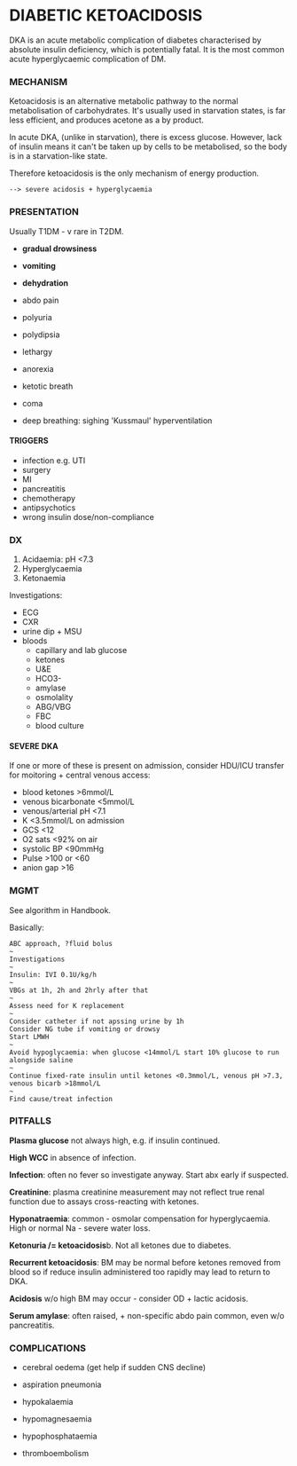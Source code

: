 # DIABETIC KETOACIDOSIS

DKA is an acute metabolic complication of diabetes characterised by absolute insulin deficiency, which is potentially fatal. It is the most common acute hyperglycaemic complication of DM.

### MECHANISM

Ketoacidosis is an alternative metabolic pathway to the normal metabolisation of carbohydrates. It's usually used in starvation states, is far less efficient, and produces acetone as a by product.

In acute DKA, (unlike in starvation), there is excess glucose. However, lack of insulin means it can't be taken up by cells to be metabolised, so the body is in a starvation-like state.

Therefore ketoacidosis is the only mechanism of energy production.

	--> severe acidosis + hyperglycaemia

### PRESENTATION

Usually T1DM - v rare in T2DM.

- **gradual drowsiness**

- **vomiting**

- **dehydration**

- abdo pain

- polyuria

- polydipsia

- lethargy

- anorexia

- ketotic breath

- coma

- deep breathing: sighing 'Kussmaul' hyperventilation

#### TRIGGERS

- infection e.g. UTI
- surgery
- MI
- pancreatitis
- chemotherapy
- antipsychotics
- wrong insulin dose/non-compliance

### DX

1. Acidaemia: pH <7.3
2. Hyperglycaemia
3. Ketonaemia

Investigations:

- ECG
- CXR
- urine dip + MSU
- bloods
	- capillary and lab glucose
	- ketones
	- U&E
	- HCO3-
	- amylase
	- osmolality
	- ABG/VBG
	- FBC
	- blood culture


#### SEVERE DKA

If one or more of these is present on admission, consider HDU/ICU transfer for moitoring + central venous access:

- blood ketones >6mmol/L
- venous bicarbonate <5mmol/L
- venous/arterial pH <7.1
- K <3.5mmol/L on admission
- GCS <12
- O2 sats <92% on air
- systolic BP <90mmHg
- Pulse >100 or <60
- anion gap >16

### MGMT

See algorithm in Handbook.

Basically:

	ABC approach, ?fluid bolus
	~
	Investigations
	~
	Insulin: IVI 0.1U/kg/h
	~
	VBGs at 1h, 2h and 2hrly after that
	~
	Assess need for K replacement
	~
	Consider catheter if not apssing urine by 1h
	Consider NG tube if vomiting or drowsy
	Start LMWH
	~
	Avoid hypoglycaemia: when glucose <14mmol/L start 10% glucose to run alongside saline
	~
	Continue fixed-rate insulin until ketones <0.3mmol/L, venous pH >7.3, venous bicarb >18mmol/L
	~
	Find cause/treat infection
	



### PITFALLS

**Plasma glucose** not always high, e.g. if insulin continued.

**High WCC** in absence of infection.

**Infection**: often no fever so investigate anyway. Start abx early if suspected.

**Creatinine**: plasma creatinine measurement may not reflect true renal function due to assays cross-reacting with ketones.

**Hyponatraemia**: common - osmolar compensation for hyperglycaemia. High or normal Na - severe water loss.

**Ketonuria /= ketoacidosis**b. Not all ketones due to diabetes.

**Recurrent ketoacidosis**: BM may be normal before ketones removed from blood so if reduce insulin administered too rapidly may lead to return to DKA.

**Acidosis** w/o high BM may occur - consider OD + lactic acidosis.

**Serum amylase**: often raised, + non-specific abdo pain common, even w/o pancreatitis.

### COMPLICATIONS

- cerebral oedema (get help if sudden CNS decline)

- aspiration pneumonia

- hypokalaemia

- hypomagnesaemia

- hypophosphataemia

- thromboembolism